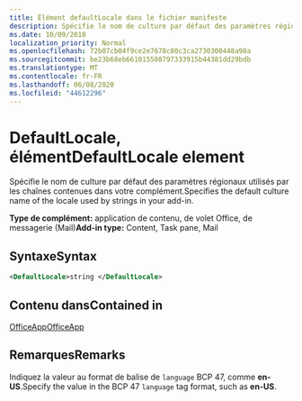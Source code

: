 ```yaml
---
title: Élément defaultLocale dans le fichier manifeste
description: Spécifie le nom de culture par défaut des paramètres régionaux utilisés par les chaînes contenues dans votre complément.
ms.date: 10/09/2018
localization_priority: Normal
ms.openlocfilehash: 72b07cb04f9ce2e7678c80c3ca2730300448a98a
ms.sourcegitcommit: be23b68eb661015508797333915b44381dd29bdb
ms.translationtype: MT
ms.contentlocale: fr-FR
ms.lasthandoff: 06/08/2020
ms.locfileid: "44612296"
---
```

# <a name="defaultlocale-element"></a><span data-ttu-id="038a2-103">DefaultLocale, élément</span><span class="sxs-lookup"><span data-stu-id="038a2-103">DefaultLocale element</span></span>

<span data-ttu-id="038a2-104">Spécifie le nom de culture par défaut des paramètres régionaux utilisés par les chaînes contenues dans votre complément.</span><span class="sxs-lookup"><span data-stu-id="038a2-104">Specifies the default culture name of the locale used by strings in your add-in.</span></span>

<span data-ttu-id="038a2-105">**Type de complément:** application de contenu, de volet Office, de messagerie (Mail)</span><span class="sxs-lookup"><span data-stu-id="038a2-105">**Add-in type:** Content, Task pane, Mail</span></span>

## <a name="syntax"></a><span data-ttu-id="038a2-106">Syntaxe</span><span class="sxs-lookup"><span data-stu-id="038a2-106">Syntax</span></span>

```XML
<DefaultLocale>string </DefaultLocale>
```

## <a name="contained-in"></a><span data-ttu-id="038a2-107">Contenu dans</span><span class="sxs-lookup"><span data-stu-id="038a2-107">Contained in</span></span>

[<span data-ttu-id="038a2-108">OfficeApp</span><span class="sxs-lookup"><span data-stu-id="038a2-108">OfficeApp</span></span>](officeapp.md)

## <a name="remarks"></a><span data-ttu-id="038a2-109">Remarques</span><span class="sxs-lookup"><span data-stu-id="038a2-109">Remarks</span></span>

<span data-ttu-id="038a2-110">Indiquez la valeur au format de balise de `language` BCP 47, comme **en-US**.</span><span class="sxs-lookup"><span data-stu-id="038a2-110">Specify the value in the BCP 47  `language` tag format, such as **en-US**.</span></span>


